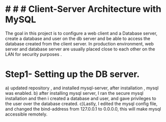 # # # # Client-Server Architecture with MySQL

The goal in this project is to configure a web client and a Database server, create a database and user on the db server and be able to access the database created from the client server.
In production environment, web server and database server are usually placed close to each other on the LAN for security purposes .

# Step1- Setting up the DB server.


a) updated repository , and installed mysql-server, after installation , mysql was enabled.
b) after installing mysql server, I ran the secure mysql installation and then i created a database and user, and gave privileges to the user over the database created.
c)Lastly, I edited the mysql config file, and changed the bind-address from 127.0.0.1 to 0.0.0.0, this will make mysql accessible remotely.
